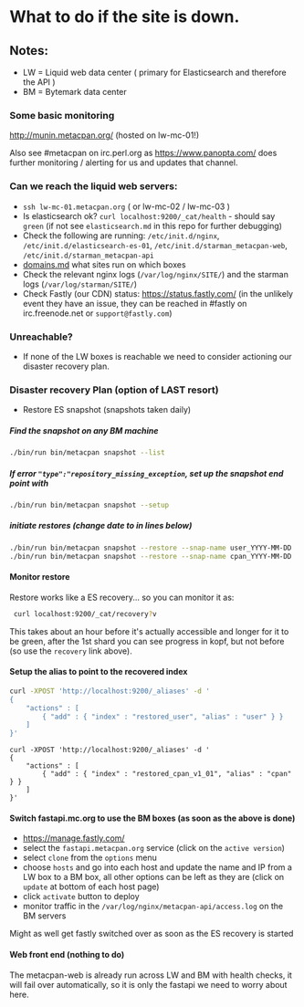 # What to do if the site is down.

## Notes:

* LW = Liquid web data center ( primary for Elasticsearch and therefore the API )
* BM = Bytemark data center

### Some basic monitoring

http://munin.metacpan.org/ (hosted on lw-mc-01!)

Also see #metacpan on irc.perl.org as https://www.panopta.com/ does further monitoring / alerting for us and updates that channel.

### Can we reach the liquid web servers:

* `ssh lw-mc-01.metacpan.org`  ( or lw-mc-02 / lw-mc-03 )
* Is elasticsearch ok? `curl localhost:9200/_cat/health`  - should say `green` (if not see `elasticsearch.md` in this repo for further debugging)
* Check the following are running: `/etc/init.d/nginx`, `/etc/init.d/elasticsearch-es-01`, `/etc/init.d/starman_metacpan-web`, `/etc/init.d/starman_metacpan-api`
* [domains.md](domains.md) what sites run on which boxes
* Check the relevant nginx logs (`/var/log/nginx/SITE/`) and the starman logs (`/var/log/starman/SITE/`)
* Check Fastly (our CDN) status: https://status.fastly.com/  (in the unlikely event they have an issue, they can be reached in #fastly on irc.freenode.net or `support@fastly.com`)

### Unreachable?

* If none of the LW boxes is reachable we need to consider actioning our disaster recovery plan.

### Disaster recovery Plan (option of LAST resort)

* Restore ES snapshot (snapshots taken daily)

##### Find the snapshot on any BM machine
```sh
./bin/run bin/metacpan snapshot --list
```

##### If error `"type":"repository_missing_exception`, set up the snapshot end point with
```sh
./bin/run bin/metacpan snapshot --setup
```

##### initiate restores (change date to in lines below)
```sh
./bin/run bin/metacpan snapshot --restore --snap-name user_YYYY-MM-DD
./bin/run bin/metacpan snapshot --restore --snap-name cpan_YYYY-MM-DD
```

#### Monitor restore
Restore works like a ES recovery... so you can monitor it as:
```sh
 curl localhost:9200/_cat/recovery?v
 ```

This takes about an hour before it's actually accessible and longer for it to
be green, after the 1st shard you can see progress in kopf, but not before (so
use the `recovery` link above).

#### Setup the alias to point to the recovered index

```sh
curl -XPOST 'http://localhost:9200/_aliases' -d '
{
    "actions" : [
        { "add" : { "index" : "restored_user", "alias" : "user" } }
    ]
}'
```
```
curl -XPOST 'http://localhost:9200/_aliases' -d '
{
    "actions" : [
        { "add" : { "index" : "restored_cpan_v1_01", "alias" : "cpan" } }
    ]
}'
```

#### Switch fastapi.mc.org to use the BM boxes  (as soon as the above is done)

* https://manage.fastly.com/
* select the `fastapi.metacpan.org` service (click on the `active version`)
* select `clone` from the `options` menu
* choose `hosts` and go into each host and update the name and IP from a LW box to a BM box, all other options can be left as they are (click on `update` at bottom of each host page)
* click `activate` button to deploy
* monitor traffic in the `/var/log/nginx/metacpan-api/access.log` on the BM servers

Might as well get fastly switched over as soon as the ES recovery is started

#### Web front end (nothing to do)

The metacpan-web is already run across LW and BM with health checks, it will
fail over automatically, so it is only the fastapi we need to worry about here.
